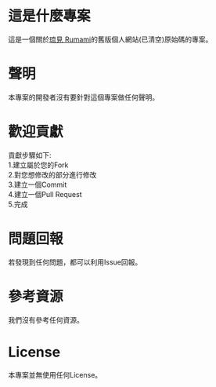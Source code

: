 # 這是什麼專案
這是一個關於[琉見 Rumami](https://github.com/rumamitw01)的舊版個人網站(已清空)原始碼的專案。
# 聲明
本專案的開發者沒有要針對這個專案做任何聲明。
# 歡迎貢獻
貢獻步驟如下:<br>
1.建立屬於您的Fork<br>
2.對您想修改的部分進行修改<br>
3.建立一個Commit<br>
4.建立一個Pull Request<br>
5.完成<br>
# 問題回報
若發現到任何問題，都可以利用Issue回報。
# 參考資源
我們沒有參考任何資源。
# License
本專案並無使用任何License。
